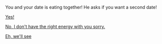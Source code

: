 You and your date is eating together! He asks if you want a second date! <br>

[Yes!](end1.md) <br> 

[No, I don't have the right energy with you sorry.](end4.md) <br> 

[Eh, we'll see](mess.md) 